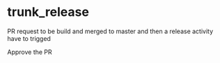 # trunk_release


PR request to be build and merged to master and then a release activity have to trigged

Approve the PR

